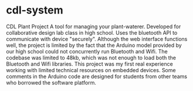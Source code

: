 # cdl-system
CDL Plant Project
A tool for managing your plant-waterer.
Developed for collaborative design lab class in high school.
Uses the bluetooth API to communicate with device "securely".
Although the web interface functions well, the project is limited
by the fact that the Arduino model provided by our high school could not concurrently run Bluetooth and Wifi.
The codebase was limited to 48kb, which was not enough to load both the Bluetooth and Wifi libraries.
This project was my first real experience working with limited technical resources on embedded devices.
Some comments in the Arduino code are designed for students from other teams who borrowed the software platform.

